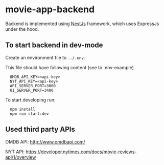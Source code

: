 # movie-app-backend

Backend is implemented using [NestJs](https://nestjs.com/) framework, which uses ExpressJs under the hood.

## To start backend in dev-mode

Create an environment file to `../.env`.

This file should have following content (see to .env-example)

```
  OMDB_API_KEY=<api-key>
  NYT_API_KEY=<api-key>
  API_SERVER_PORT=3000
  UI_SERVER_PORT=3400
```

To start developing run:

```
  npm install
  npm run start:dev
```

## Used third party APIs

OMDB API: ​http://www.omdbapi.com/

NYT API: ​https://developer.nytimes.com/docs/movie-reviews-api/1/overview
